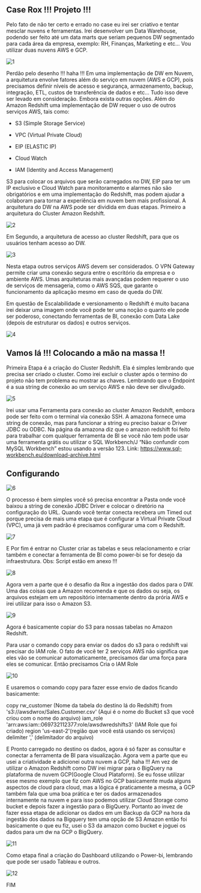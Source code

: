 ## Case Rox !!! Projeto !!! 

Pelo fato de não ter certo e errado no case eu irei ser criativo e tentar mesclar nuvens e ferramentas. Irei desenvolver um Data Warehouse, podendo ser feito até um data marts que seriam pequenos DW segmentado para cada área da empresa, exemplo: RH, Finanças, Marketing e etc... Vou utilizar duas nuvens AWS e GCP.



![1](https://github.com/pand-eX/Rox-Case/blob/main/assets/1.png)



Perdão pelo desenho !!! haha !!!
Em uma implementação de DW em Nuvem, a arquitetura envolve fatores além do serviço em nuvem (AWS e GCP), pois precisamos definir níveis de acesso e segurança, armazenamento, backup, integração, ETL, custos de transferência de dados e etc... Tudo isso deve ser levado em consideração. Embora exista outras opções. Além do Amazon Redshift uma implementação de DW requer o uso de outros serviços AWS, tais como:


- S3 (Simple Storage Service)


- VPC (Virtual Private Cloud)


- EIP (ELASTIC IP)

- Cloud Watch

- IAM (Identity and Access Management)


S3 para colocar os arquivos que serão carregados no DW, EIP para ter um IP exclusivo e Cloud Watch para monitoramento e alarmes não são obrigatórios e em uma implementação do Redshift, mas podem ajudar a colaboram para tornar a experiência em nuvem bem mais profissional.
A arquitetura do DW na AWS pode ser dividida em duas etapas. Primeiro a arquitetura do Cluster Amazon Redshift.


![2](https://github.com/pand-eX/Rox-Case/blob/main/assets/2.png)

Em Segundo, a arquitetura de acesso ao cluster Redshift, para que os usuários tenham acesso ao DW.




![3](https://github.com/pand-eX/Rox-Case/blob/main/assets/3.png)



Nesta etapa outros serviços AWS devem ser considerados. O VPN Gateway permite criar uma conexão segura entre o escritório da empresa e o ambiente AWS. Umas arquiteturas mais avançadas podem requerer o uso de serviços de mensageria, como o AWS SQS, que garante o funcionamento da aplicação mesmo em caso de queda do DW.

Em questão de Escalabilidade e versionamento o Redshift é muito bacana irei deixar uma imagem onde você pode ter uma noção o quanto ele pode ser poderoso, conectando ferramentas de BI, conexão com Data Lake (depois de estruturar os dados) e outros serviços.



![4](https://github.com/pand-eX/Rox-Case/blob/main/assets/4.png)




## Vamos lá !!! Colocando a mão na massa !!
Primeira Etapa é a criação do Cluster Redshift. Ela é simples lembrando que precisa ser criado o cluster. Como irei excluir o cluster após o termino do projeto não tem problema eu mostrar as chaves. Lembrando que o Endpoint é a sua string de conexão ao um serviço AWS e não deve ser divulgado. 




![5](https://github.com/pand-eX/Rox-Case/blob/main/assets/5.png)




Irei usar uma Ferramenta para conexão ao cluster Amazon Redshift, embora pode ser feito com o terminal via conexão SSH. A amazona fornece uma string de conexão, mas para funcionar a string eu preciso baixar o Driver JDBC ou ODBC.
Na página da amazona diz que o amazon redshift foi feito para trabalhar com qualquer ferramenta de BI se você não tem pode usar uma ferramenta grátis ou utilizar o SQL Workbench/J “Não confundir com MySQL Workbench” estou usando a versão 123.
Link: https://www.sql-workbench.eu/download-archive.html

## Configurando


![6](https://github.com/pand-eX/Rox-Case/blob/main/assets/6.png)



O processo é bem simples você só precisa encontrar a Pasta onde você baixou a string de conexão JDBC Driver e colocar o diretório na configuração do URL.
Quando você tentar conecta recebera um Timed out porque precisa de mais uma etapa que é configurar a Virtual Private Cloud (VPC), uma já vem padrão é precisamos configurar uma com o Redshift. 



![7](https://github.com/pand-eX/Rox-Case/blob/main/assets/7.png)


E Por fim é entrar no Cluster criar as tabelas e seus relacionamento e criar também e conectar a ferramenta de BI como power-bi se for desejo da infraestrutura. 
Obs: Script estão em anexo !!!



![8](https://github.com/pand-eX/Rox-Case/blob/main/assets/8.png)


Agora vem a parte que é o desafio da Rox a ingestão dos dados para o DW.  Uma das coisas que a Amazon recomenda e que os dados ou seja, os arquivos estejam em um repositório internamente dentro da prória AWS e irei utilizar para isso o Amazon S3.


![9](https://github.com/pand-eX/Rox-Case/blob/main/assets/9.png)


Agora é basicamente copiar do S3 para nossas tabelas no Amazon Redshift.

Para usar o comando copy para enviar os dados do s3 para o redshift vai precisar do IAM role. O fato de você ter 2 serviços AWS não significa que eles vão se comunicar automaticamente, precisamos dar uma força para eles se comunicar.
Então precisamos Cria o IAM Role


![10](https://github.com/pand-eX/Rox-Case/blob/main/assets/10.png)


E usaremos o comando copy para fazer esse envio de dados ficando basicamente:


copy rw_customer (Nome da tabela do destino lá do Redshift)
from 's3://awsdwrox/Sales.Customer.csv' (Aqui é o nome do Bucket s3 que você criou com o nome do arquivo)
iam_role 'arn:aws:iam::069732112377:role/awsdwredshifts3' (IAM Role que foi criado)
region 'us-east-2'(região que você está usando os serviços)
delimiter ',' (delimitador do arquivo)


E Pronto carregado no destino os dados, agora é só fazer as consultar e conectar a ferramenta de BI para visualização.
Agora vem a parte que eu usei a criatividade e adicionei outra nuvem a GCP, haha !!! Am vez de utilizar o Amazon Redshift como DW irei migrar para o BigQuery na plataforma de nuvem GCP(Google Cloud Plataform).
Se eu fosse utilizar esse mesmo exemplo que fiz com AWS no GCP basicamente muda alguns aspectos de cloud para cloud, mas a lógica é praticamente a mesma, a GCP também fala que uma boa prática e ter os dados armazenados internamente na nuvem e para isso podemos utilizar Cloud Storage como bucket e depois fazer a ingestão para o BigQuery. Portanto ao invez de fazer essa etapa de adicionar os dados em um Backup da GCP na hora da ingestão dos dados na Bigquery tem uma opção de S3 Amazon então foi basicamente o que eu fiz, usei o S3 da amazon como bucket e joguei os dados para um dw na GCP o BigQuery.


![11](https://github.com/pand-eX/Rox-Case/blob/main/assets/11.png)



Como etapa final a criação do Dashboard utilizando o Power-bi, lembrando que pode ser usado Tableau e outros.


![12](https://github.com/pand-eX/Rox-Case/blob/main/assets/12.png)

FIM
